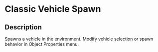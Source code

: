 # Classic Vehicle Spawn

## Description

Spawns a vehicle in the environment. Modify vehicle selection or spawn behavior in Object Properties menu.

